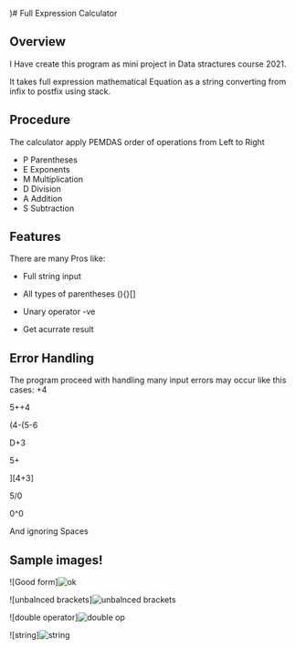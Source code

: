 )# Full Expression Calculator

## Overview
  I Have create this program as mini project in Data stractures course 2021.
  
  It takes full expression mathematical Equation as a string converting from infix to postfix using stack.
  
## Procedure
  The calculator apply PEMDAS order of operations from Left to Right
  
  - P Parentheses
  - E Exponents
  - M Multiplication
  - D Division
  - A Addition
  - S Subtraction
  
  
  
## Features 
  There are many Pros like:

  - Full string input

  - All types of parentheses (){}[]

  - Unary operator -ve

  - Get acurrate result

## Error Handling
   The program proceed with handling many input errors may occur like this cases:
  +4
  
  5++4
  
  (4-(5-6
  
  D+3
  
  5+
  
  ][4+3]
  
  5/0
  
  0^0
  
  And ignoring Spaces
  
## Sample images!

![Good form]![ok  
](https://github.com/ZeyadArafa/Full-Expression-Calculator/assets/121558294/f80e218d-68cb-4865-9324-0926228bb538)

![unbalnced brackets]![unbalnced brackets  
](https://github.com/ZeyadArafa/Full-Expression-Calculator/assets/121558294/a5d1e8ec-0352-4ba3-99fd-e3948217eafc)

![double operator]![double op  
](https://github.com/ZeyadArafa/Full-Expression-Calculator/assets/121558294/b0484d22-ab76-4931-801d-33b990b6a169)

![string]![string  
](https://github.com/ZeyadArafa/Full-Expression-Calculator/assets/121558294/89830042-ad82-4d12-aabb-ed247806da77)



  
